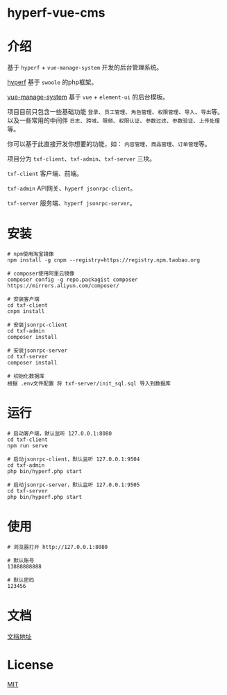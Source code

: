 # hyperf-vue-cms

# 介绍
基于 `hyperf` + `vue-manage-system` 开发的后台管理系统。

[hyperf](https://github.com/hyperf/hyperf) 基于 `swoole` 的php框架。

[vue-manage-system](https://github.com/lin-xin/vue-manage-system) 基于 `vue` + `element-ui` 的后台模板。

项目目前只包含一些基础功能 `登录`、`员工管理`、`角色管理`、`权限管理`、`导入`、`导出`等。以及一些常用的中间件 `日志`、`跨域`、`限频`、`权限认证`、`参数过滤`、`参数验证`、`上传处理`等。

你可以基于此直接开发你想要的功能，如： `内容管理`、`商品管理`、`订单管理`等。

项目分为 `txf-client`、`txf-admin`、`txf-server` 三块。

`txf-client` 客户端、前端。

`txf-admin` API网关、`hyperf jsonrpc-client`。

`txf-server` 服务端、`hyperf jsonrpc-server`。

# 安装
```
# npm使用淘宝镜像
npm install -g cnpm --registry=https://registry.npm.taobao.org

# composer使用阿里云镜像
composer config -g repo.packagist composer https://mirrors.aliyun.com/composer/

# 安装客户端
cd txf-client
cnpm install

# 安装jsonrpc-client
cd txf-admin
composer install

# 安装jsonrpc-server
cd txf-server
composer install

# 初始化数据库
根据 .env文件配置 将 txf-server/init_sql.sql 导入到数据库
```

# 运行
```
# 启动客户端，默认监听 127.0.0.1:8080
cd txf-client
npm run serve

# 启动jsonrpc-client，默认监听 127.0.0.1:9504
cd txf-admin
php bin/hyperf.php start

# 启动jsonrpc-server，默认监听 127.0.0.1:9505
cd txf-server
php bin/hyperf.php start
```

# 使用
```
# 浏览器打开 http://127.0.0.1:8080

# 默认账号
13888888888

# 默认密码
123456

```

# 文档
[文档地址](http://wiki.fengfengphp.com)

# License
[MIT](https://github.com/txf19870527/hyperf-vue-cms/blob/master/LICENSE)